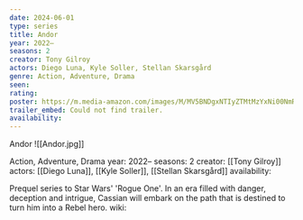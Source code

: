 ```yaml
---
date: 2024-06-01
type: series
title: Andor
year: 2022–
seasons: 2
creator: Tony Gilroy
actors: Diego Luna, Kyle Soller, Stellan Skarsgård
genre: Action, Adventure, Drama
seen:
rating: 
poster: https://m.media-amazon.com/images/M/MV5BNDgxNTIyZTMtMzYxNi00NmRjLWFiMTEtM2U4MTFmODkzNzM1XkEyXkFqcGdeQXVyMTM1MTE1NDMx._V1_SX300.jpg
trailer_embed: Could not find trailer.
availability:
---
```

Andor
![[Andor.jpg]]

Action, Adventure, Drama
year: 2022–
seasons: 2
creator: [[Tony Gilroy]]
actors: [[Diego Luna]], [[Kyle Soller]], [[Stellan Skarsgård]]
availability:

Prequel series to Star Wars' 'Rogue One'. In an era filled with danger, deception and intrigue, Cassian will embark on the path that is destined to turn him into a Rebel hero.
wiki: 


